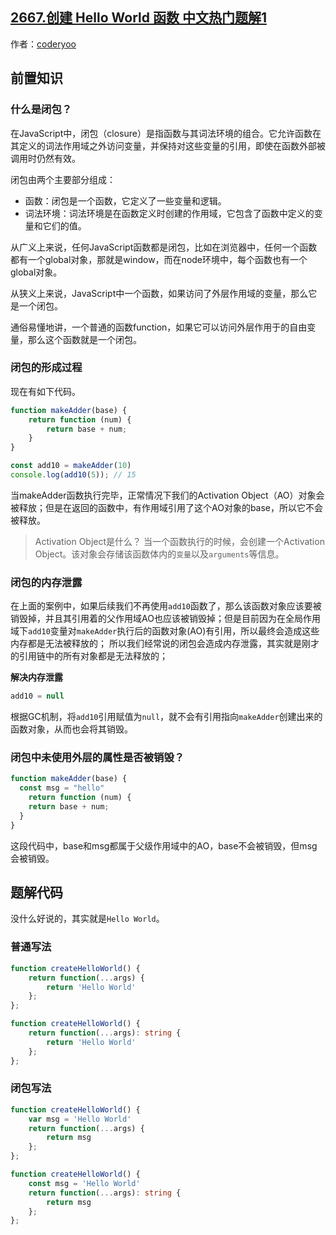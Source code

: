 ## [2667.创建 Hello World 函数 中文热门题解1](https://leetcode.cn/problems/create-hello-world-function/solutions/100000/ni-bu-zhi-dao-de-bi-bao-by-coderyoo-w3rl)

作者：[coderyoo](https://leetcode.cn/u/coderyoo)

## 前置知识
### 什么是闭包？
在JavaScript中，闭包（closure）是指函数与其词法环境的组合。它允许函数在其定义的词法作用域之外访问变量，并保持对这些变量的引用，即使在函数外部被调用时仍然有效。

闭包由两个主要部分组成：

- 函数：闭包是一个函数，它定义了一些变量和逻辑。
- 词法环境：词法环境是在函数定义时创建的作用域，它包含了函数中定义的变量和它们的值。

从广义上来说，任何JavaScript函数都是闭包，比如在浏览器中，任何一个函数都有一个global对象，那就是window，而在node环境中，每个函数也有一个global对象。

从狭义上来说，JavaScript中一个函数，如果访问了外层作用域的变量，那么它是一个闭包。

通俗易懂地讲，一个普通的函数function，如果它可以访问外层作用于的自由变量，那么这个函数就是一个闭包。

### 闭包的形成过程
现在有如下代码。
```js
function makeAdder(base) {
	return function (num) {
        return base + num;
    }
}

const add10 = makeAdder(10)
console.log(add10(5)); // 15
```
当makeAdder函数执行完毕，正常情况下我们的Activation Object（AO）对象会被释放；但是在返回的函数中，有作用域引用了这个AO对象的base，所以它不会被释放。

> Activation Object是什么？
> 当一个函数执行的时候，会创建一个Activation Object。该对象会存储该函数体内的`变量`以及`arguments`等信息。

### 闭包的内存泄露
在上面的案例中，如果后续我们不再使用`add10`函数了，那么该函数对象应该要被销毁掉，并且其引用着的父作用域AO也应该被销毁掉；但是目前因为在全局作用域下`add10`变量对`makeAdder`执行后的函数对象(AO)有引用，所以最终会造成这些内存都是无法被释放的；
所以我们经常说的闭包会造成内存泄露，其实就是刚才的引用链中的所有对象都是无法释放的；

**解决内存泄露**
```js
add10 = null 
```
根据GC机制，将`add10`引用赋值为`null`，就不会有引用指向`makeAdder`创建出来的函数对象，从而也会将其销毁。

### 闭包中未使用外层的属性是否被销毁？
```js
function makeAdder(base) {
  const msg = "hello"
	return function (num) {
  	return base + num;
  }
}
```
这段代码中，base和msg都属于父级作用域中的AO，base不会被销毁，但msg会被销毁。


## 题解代码
没什么好说的，其实就是`Hello World`。
### 普通写法
```JavaScript []
function createHelloWorld() {
	return function(...args) {
        return 'Hello World'
    };
};
```
```TypeScript []
function createHelloWorld() {
	return function(...args): string {
        return 'Hello World'
    };
};
```

### 闭包写法
```JavaScript []
function createHelloWorld() {
    var msg = 'Hello World'
	return function(...args) {
        return msg
    };
};
```
```TypeScript []
function createHelloWorld() {
    const msg = 'Hello World'
	return function(...args): string {
        return msg
    };
};
```
